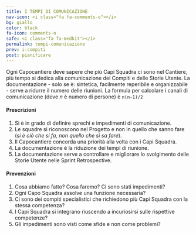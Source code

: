 ```yaml
---
title: I TEMPI DI COMUNICAZIONE
nav-icon: <i class="fa fa-comments-o"></i>
bg: giallo
color: black
fa-icon: comments-o
safe: <i class="fa fa-medkit"></i>
permalink: tempi-comunicazione
prev: i-compiti
post: pianificare
---
```



Ogni Capocantiere deve sapere che più Capi Squadra ci sono nel Cantiere, più tempo si dedica alla comunicazione dei Compiti e delle Storie Utente. La documentazione - solo se è: sintetica, facilmente reperibile e organizzabile - serve a ridurre il numero delle riunioni. La formula per calcolare i canali di comunicazione (dove *n* è numero di persone) è <code>n(n-1)/2</code>

#### <i class="fa fa-exclamation-circle"></i> Prescrizioni

1. Si è in grado di definire sprechi e impedimenti di comunicazione.
2. Le squadre si riconoscono nel Progetto e non in quello che sanno fare (*si è ciò che si fa, non quello che si sa fare*).
3. Il Capocantiere concorda una priorità alla volta con i Capi Squadra.
4. La documentazione  è la riduzione dei tempi di riunione.
5. La documentazione serve a controllare e migliorare lo svolgimento delle Storie Utente nelle Sprint Retrospective. 

#### <i class="fa fa-question-circle"></i> Prevenzioni

1. Cosa abbiamo fatto? Cosa faremo? Ci sono stati impedimenti?
2. Ogni Capo Squadra assolve una funzione necessaria?
3. Ci sono dei compiti specialistici che richiedono più Capi Squadra con la stessa competenza?
4. I Capi Squadra si integrano riuscendo a incuriosirsi sulle rispettive competenze? 
5. Gli impedimenti sono visti come sfide e non come problemi?
